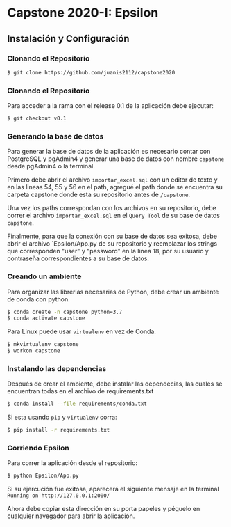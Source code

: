 # Capstone 2020-I: Epsilon 
## Instalación y Configuración

### Clonando el Repositorio

```bash
$ git clone https://github.com/juanis2112/capstone2020
```

### Clonando el Repositorio

Para acceder a la rama con el release 0.1 de la aplicación debe ejecutar:

```bash
$ git checkout v0.1
```

### Generando la base de datos

Para generar la base de datos de la aplicación es necesario contar con PostgreSQL y pgAdmin4 y generar una base de datos con nombre `capstone` desde pgAdmin4 o la terminal. 

Primero debe abrir el archivo `importar_excel.sql` con un editor de texto y en las lineas 54, 55 y 56 en el path, agregué el path donde se encuentra su carpeta capstone donde esta su repositorio antes de `/capstone`.

Una vez los paths correspondan con los archivos en su repositorio, debe correr el archivo `importar_excel.sql` en el `Query Tool` de su base de datos `capstone`.

Finalmente, para que la conexión con su base de datos sea exitosa, debe abrir el archivo `Epsilon/App.py de su repositorio y reemplazar los strings que corresponden "user" y "password" en la linea 18, por su usuario y contraseña correspondientes a su base de datos.

### Creando un ambiente 

Para organizar las librerias necesarias de Python, debe crear un ambiente de conda con python.

```bash
$ conda create -n capstone python=3.7
$ conda activate capstone
```

Para Linux puede usar `virtualenv` en vez de Conda.

```bash
$ mkvirtualenv capstone
$ workon capstone
```

### Instalando las dependencias


Después de crear el ambiente, debe instalar las dependecias, las cuales se encuentran todas en el archivo de requirements.txt

```bash
$ conda install --file requirements/conda.txt
```

Si esta usando `pip` y `virtualenv` corra:

```bash
$ pip install -r requirements.txt 
```

### Corriendo Epsilon

Para correr la aplicación desde el repositorio:

```bash
$ python Epsilon/App.py
```
Si su ejercución fue exitosa, aparecerá el siguiente mensaje en la terminal
`Running on http://127.0.0.1:2000/`

Ahora debe copiar esta dirección en su porta papeles y péguelo en cualquier navegador para abrir la aplicación.





